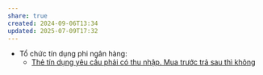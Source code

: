 ```yaml
---
share: true
created: 2024-09-06T13:34
updated: 2025-07-09T17:32
---
```

- Tổ chức tín dụng phi ngân hàng: 
    - [Thẻ tín dụng yêu cầu phải có thu nhập. Mua trước trả sau thì không](../../T%E1%BB%95%20ch%E1%BB%A9c%20t%C3%A0i%20ch%C3%ADnh/T%E1%BB%95%20ch%E1%BB%A9c%20t%C3%ADn%20d%E1%BB%A5ng/T%E1%BB%95%20ch%E1%BB%A9c%20t%C3%ADn%20d%E1%BB%A5ng%20phi%20ng%C3%A2n%20h%C3%A0ng/Th%E1%BA%BB%20t%C3%ADn%20d%E1%BB%A5ng%20y%C3%AAu%20c%E1%BA%A7u%20ph%E1%BA%A3i%20c%C3%B3%20thu%20nh%E1%BA%ADp.%20Mua%20tr%C6%B0%E1%BB%9Bc%20tr%E1%BA%A3%20sau%20th%C3%AC%20kh%C3%B4ng.md)


